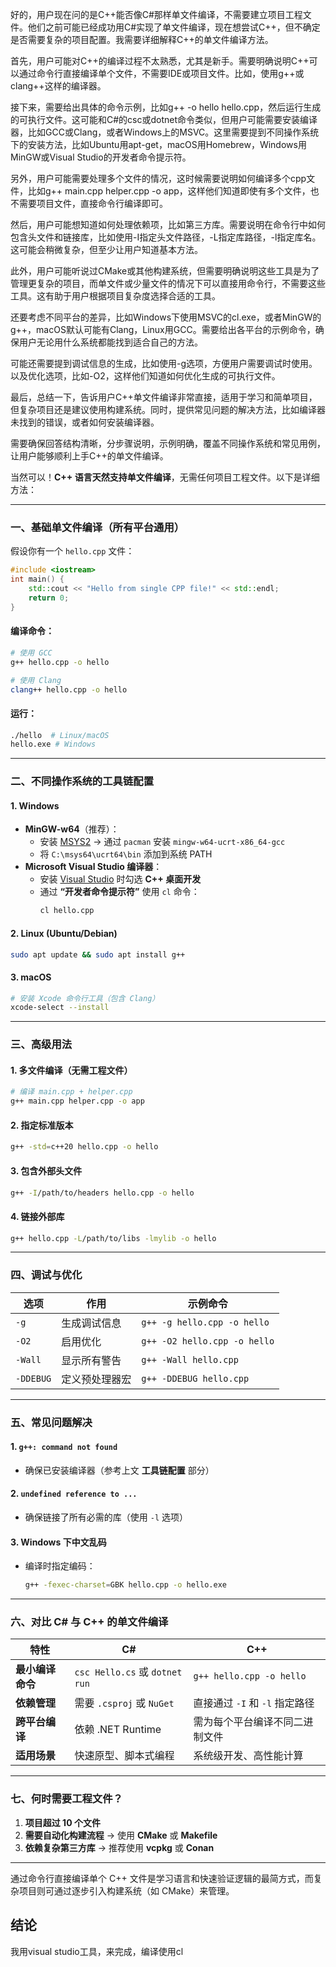 好的，用户现在问的是C++能否像C#那样单文件编译，不需要建立项目工程文件。他们之前可能已经成功用C#实现了单文件编译，现在想尝试C++，但不确定是否需要复杂的项目配置。我需要详细解释C++的单文件编译方法。

首先，用户可能对C++的编译过程不太熟悉，尤其是新手。需要明确说明C++可以通过命令行直接编译单个文件，不需要IDE或项目文件。比如，使用g++或clang++这样的编译器。

接下来，需要给出具体的命令示例，比如g++ -o hello hello.cpp，然后运行生成的可执行文件。这可能和C#的csc或dotnet命令类似，但用户可能需要安装编译器，比如GCC或Clang，或者Windows上的MSVC。这里需要提到不同操作系统下的安装方法，比如Ubuntu用apt-get，macOS用Homebrew，Windows用MinGW或Visual Studio的开发者命令提示符。

另外，用户可能需要处理多个文件的情况，这时候需要说明如何编译多个cpp文件，比如g++ main.cpp helper.cpp -o app，这样他们知道即使有多个文件，也不需要项目文件，直接命令行编译即可。

然后，用户可能想知道如何处理依赖项，比如第三方库。需要说明在命令行中如何包含头文件和链接库，比如使用-I指定头文件路径，-L指定库路径，-l指定库名。这可能会稍微复杂，但至少让用户知道基本方法。

此外，用户可能听说过CMake或其他构建系统，但需要明确说明这些工具是为了管理更复杂的项目，而单文件或少量文件的情况下可以直接用命令行，不需要这些工具。这有助于用户根据项目复杂度选择合适的工具。

还要考虑不同平台的差异，比如Windows下使用MSVC的cl.exe，或者MinGW的g++，macOS默认可能有Clang，Linux用GCC。需要给出各平台的示例命令，确保用户无论用什么系统都能找到适合自己的方法。

可能还需要提到调试信息的生成，比如使用-g选项，方便用户需要调试时使用。以及优化选项，比如-O2，这样他们知道如何优化生成的可执行文件。

最后，总结一下，告诉用户C++单文件编译非常直接，适用于学习和简单项目，但复杂项目还是建议使用构建系统。同时，提供常见问题的解决方法，比如编译器未找到的错误，或者如何安装编译器。

需要确保回答结构清晰，分步骤说明，示例明确，覆盖不同操作系统和常见用例，让用户能够顺利上手C++的单文件编译。



当然可以！**C++ 语言天然支持单文件编译**，无需任何项目工程文件。以下是详细方法：

---

### 一、基础单文件编译（所有平台通用）
假设你有一个 `hello.cpp` 文件：
```cpp
#include <iostream>
int main() {
    std::cout << "Hello from single CPP file!" << std::endl;
    return 0;
}
```

#### 编译命令：
```bash
# 使用 GCC
g++ hello.cpp -o hello

# 使用 Clang
clang++ hello.cpp -o hello
```

#### 运行：
```bash
./hello  # Linux/macOS
hello.exe # Windows
```

---

### 二、不同操作系统的工具链配置
#### 1. **Windows**
   - **MinGW-w64**（推荐）：
     - 安装 [MSYS2](https://www.msys2.org/) → 通过 `pacman` 安装 `mingw-w64-ucrt-x86_64-gcc`
     - 将 `C:\msys64\ucrt64\bin` 添加到系统 PATH
   - **Microsoft Visual Studio 编译器**：
     - 安装 [Visual Studio](https://visualstudio.microsoft.com/) 时勾选 **C++ 桌面开发**
     - 通过 **“开发者命令提示符”** 使用 `cl` 命令：
       ```bash
       cl hello.cpp
       ```

#### 2. **Linux (Ubuntu/Debian)**
```bash
sudo apt update && sudo apt install g++
```

#### 3. **macOS**
```bash
# 安装 Xcode 命令行工具（包含 Clang）
xcode-select --install
```

---

### 三、高级用法
#### 1. **多文件编译**（无需工程文件）
```bash
# 编译 main.cpp + helper.cpp
g++ main.cpp helper.cpp -o app
```

#### 2. **指定标准版本**
```bash
g++ -std=c++20 hello.cpp -o hello
```

#### 3. **包含外部头文件**
```bash
g++ -I/path/to/headers hello.cpp -o hello
```

#### 4. **链接外部库**
```bash
g++ hello.cpp -L/path/to/libs -lmylib -o hello
```

---

### 四、调试与优化
| 选项        | 作用                       | 示例命令                     |
|-------------|----------------------------|------------------------------|
| `-g`        | 生成调试信息               | `g++ -g hello.cpp -o hello`  |
| `-O2`       | 启用优化                   | `g++ -O2 hello.cpp -o hello` |
| `-Wall`     | 显示所有警告               | `g++ -Wall hello.cpp`        |
| `-DDEBUG`   | 定义预处理器宏             | `g++ -DDEBUG hello.cpp`      |

---

### 五、常见问题解决
#### 1. **`g++: command not found`**
   - 确保已安装编译器（参考上文 **工具链配置** 部分）

#### 2. **`undefined reference to ...`**
   - 确保链接了所有必需的库（使用 `-l` 选项）

#### 3. **Windows 下中文乱码**
   - 编译时指定编码：
     ```bash
     g++ -fexec-charset=GBK hello.cpp -o hello.exe
     ```

---

### 六、对比 C# 与 C++ 的单文件编译
| 特性              | C#                                   | C++                                  |
|-------------------|--------------------------------------|--------------------------------------|
| **最小编译命令**  | `csc Hello.cs` 或 `dotnet run`       | `g++ hello.cpp -o hello`            |
| **依赖管理**      | 需要 `.csproj` 或 `NuGet`            | 直接通过 `-I` 和 `-l` 指定路径       |
| **跨平台编译**    | 依赖 .NET Runtime                    | 需为每个平台编译不同二进制文件       |
| **适用场景**      | 快速原型、脚本式编程                 | 系统级开发、高性能计算               |

---

### 七、何时需要工程文件？
1. **项目超过 10 个文件**
2. **需要自动化构建流程** → 使用 **CMake** 或 **Makefile**
3. **依赖复杂第三方库** → 推荐使用 **vcpkg** 或 **Conan**

---

通过命令行直接编译单个 C++ 文件是学习语言和快速验证逻辑的最简方式，而复杂项目则可通过逐步引入构建系统（如 CMake）来管理。

## 结论
我用visual studio工具，来完成，编译使用cl
